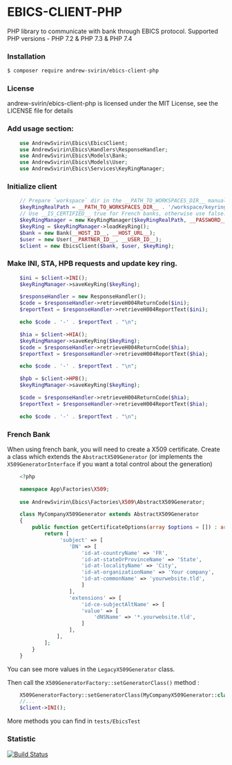 # EBICS-CLIENT-PHP
PHP library to communicate with bank through EBICS protocol.
Supported PHP versions - PHP 7.2 & PHP 7.3 & PHP 7.4

### Installation
```bash
$ composer require andrew-svirin/ebics-client-php
```

### License
andrew-svirin/ebics-client-php is licensed under the MIT License, see the LICENSE file for details

### Add usage section:
```php
    use AndrewSvirin\Ebics\EbicsClient;
    use AndrewSvirin\Ebics\Handlers\ResponseHandler;
    use AndrewSvirin\Ebics\Models\Bank;
    use AndrewSvirin\Ebics\Models\User;
    use AndrewSvirin\Ebics\Services\KeyRingManager;
```

### Initialize client
```php
    // Prepare `workspace` dir in the __PATH_TO_WORKSPACES_DIR__ manually.
    $keyRingRealPath = __PATH_TO_WORKSPACES_DIR__ . '/workspace/keyring.json';
    // Use __IS_CERTIFIED__ true for French banks, otherwise use false.
    $keyRingManager = new KeyRingManager($keyRingRealPath, __PASSWORD__, __IS_CERTIFIED__);
    $keyRing = $keyRingManager->loadKeyRing();
    $bank = new Bank(__HOST_ID__, __HOST_URL__);
    $user = new User(__PARTNER_ID__, __USER_ID__);
    $client = new EbicsClient($bank, $user, $keyRing);
```

### Make INI, STA, HPB requests and update key ring.
```php
    $ini = $client->INI();
    $keyRingManager->saveKeyRing($keyRing);

    $responseHandler = new ResponseHandler();
    $code = $responseHandler->retrieveH004ReturnCode($ini);
    $reportText = $responseHandler->retrieveH004ReportText($ini);

    echo $code . '-' . $reportText . "\n";

    $hia = $client->HIA();
    $keyRingManager->saveKeyRing($keyRing);
    $code = $responseHandler->retrieveH004ReturnCode($hia);
    $reportText = $responseHandler->retrieveH004ReportText($hia);

    echo $code . '-' . $reportText . "\n";

    $hpb = $client->HPB();
    $keyRingManager->saveKeyRing($keyRing);

    $code = $responseHandler->retrieveH004ReturnCode($hia);
    $reportText = $responseHandler->retrieveH004ReportText($hia);

    echo $code . '-' . $reportText . "\n";
```


### French Bank
When using french bank, you will need to create a X509 certificate. Create a class which extends the `AbstractX509Generator` (or implements the `X509GeneratorInterface` if you want a total control about the generation)
```php
    <?php

    namespace App\Factories\X509;
    
    use AndrewSvirin\Ebics\Factories\X509\AbstractX509Generator;

    class MyCompanyX509Generator extends AbstractX509Generator
    {
        public function getCertificateOptions(array $options = []) : array {
            return [
                 'subject' => [
                    'DN' => [
                        'id-at-countryName' => 'FR',
                        'id-at-stateOrProvinceName' => 'State',
                        'id-at-localityName' => 'City',
                        'id-at-organizationName' => 'Your company',
                        'id-at-commonName' => 'yourwebsite.tld',
                        ]
                    ],
                    'extensions' => [
                        'id-ce-subjectAltName' => [
                        'value' => [
                            'dNSName' => '*.yourwebsite.tld',
                        ]
                    ],
                ],
            ];
        }
    }
```
You can see more values in the `LegacyX509Generator` class. 

Then call the `X509GeneratorFactory::setGeneratorClass()` method :
```php
    X509GeneratorFactory::setGeneratorClass(MyCompanyX509Generator::class);
    //...
    $client->INI();
```




More methods you can find in `tests/EbicsTest`

### Statistic
[![Build Status](https://travis-ci.org/andrew-svirin/ebics-client-php.svg?branch=master)](https://travis-ci.org/andrew-svirin/ebics-client-php)
